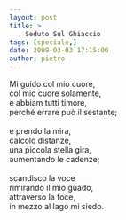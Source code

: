 ```yaml
---
layout: post
title: >
    Seduto Sul Ghiaccio
tags: [speciale,]
date: 2009-03-03 17:15:00
author: pietro
---
```

Mi guido col mio cuore,<br/>col mio cuore solamente,<br/>e abbiam tutti timore,<br/>perché errare può il sestante;<br/><br/>e prendo la mira,<br/>calcolo distanze,<br/>una piccola stella gira,<br/>aumentando le cadenze;<br/><br/>scandisco la voce<br/>rimirando il mio guado,<br/>attraverso la foce,<br/>in mezzo al lago mi siedo.
